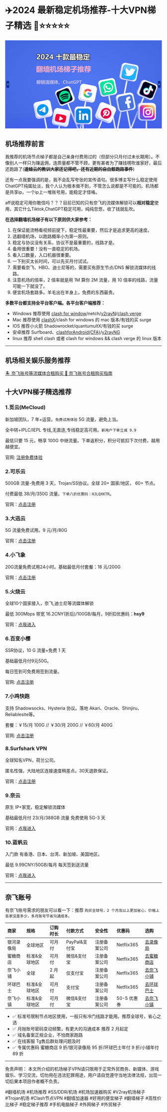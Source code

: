 # ✈️2024 最新稳定机场推荐-十大VPN梯子精选 🍒⭐⭐⭐⭐⭐


![10大机场](./assets/hero.png)

## 机场推荐前言

我推荐的机场节点梯子都是自己亲身付费用过的（但部分只月付过未长期用）。不像别人一样只为赚返佣，连质量都不管不顾，更有甚者为了赚钱楞吹谁家好，最后还跑路了(~~**速蛙云的教训大家还记得吧，还有近期的自由鲸跑路事件**~~)

还有一点我要强调的是，我不会乱写夸张的宣传语句。很多博主写什么稳定使用ChatGPT纯属扯淡，我个人认为根本做不到，不管怎么说都是不可能的。机场都是共享ip，一个ip上一堆账号用，能稳定才怪咯。

aff说稳定可用你敢信吗？？？目前已知的只有奈飞的流媒体解锁可以**相对稳定**使用，其它什么Tiktok,ChatGPT稳定可用，纯纯忽悠，收了钱就乱吹。

**在选择翻墙机场梯子有以下原则供大家参考：**

1. 在保证能流畅看视频前提下，稳定性最重要，然后才是追求更高的速度。
2. 选翻墙机场，以跑路概率小为第一原则。
3. 稳定与协议没有关系，协议不是最重要的，线路才是。
4. 备用很重要！没有一直稳定的机场。
5. 看入口数量，入口机器很重要。
6. 一下别买太长时间，可以先买月付试试。
7. 需要看奈飞、HBO、迪士尼等的，需要买有原生节点/DNS 解锁流媒体的线路。
8. 注意机场的倍率，2 倍率就是用 1M 算你 2M 流量，用 10 倍率的线路，流量可能一下就没了。
9. 便宜机场套路多。羊毛出在羊身上，免费的东西最贵。

**多数平台都支持全平台客户端。各平台客户端推荐：**

- Windows 推荐使用 [clash for window](https://clashforwindows.app/)/netch/[v2rayN](https://v2rayhub.net/zh/v2rayN/)/[clash verge](https://clash-verge.com/)
- Mac 推荐使用 [clashX](https://clashhub.org/clashx/)/clash for windows 的 mac 版本/有钱的买 surge
- IOS 推荐小火箭 Shadowrocket/quantumultX/有钱的买 surge
- 安卓推荐 Surfboard、[clashforAndroid(CFA)](https://clashhub.org/clash-for-android/)/[v2rayNG](https://v2rayhub.net/zh/v2rayNG/)
- linux 推荐 shell clash 或者 clash for windows && clash verge 的 linux 版本

---

## 机场相关娱乐服务推荐

[🏝️ 奈飞账号等流媒体合租购买 🎥 奈飞账号合租购买指南](https://netflix.accounthezu.com/)


## 十大VPN梯子精选推荐

### 1.觅云(MeCloud)

新加坡团队，7 年+运营。`免费试用体验` 5G 流量，避免上当。

全中转+IPLC/IEPL 专线,无直连,专线稳定高可用。`新用户下单立减 9.9`

最低只要 15 元，畅享 100G 中继流量。下单返积分，积分可抵扣下次付费，越用越便宜。

官网: [注册免费体验](https://go.52nav.com/mecloud)

### 2.可乐云

500GB 流量-免费用 3 天，Trojan/SS协议。全球 20+ 国家/地区， 60+ 节点。

付费最低 38/月/350G 流量。`下单八折优惠码：HJLQXKTR`。

官网：[点击注册](https://go.52nav.com/colacloudnet) 


### 3.大迅云

5G 流量免费试用。9 元/月/80G

官网：[点击注册](https://go.52nav.com/daxunpro)

### 4.小飞象

20G流量免费试用24小时。基础最低月付套餐：18 元/200G

官网：[点击注册](https://go.52nav.com/xiaofeixiang)

### 5.火烧云

全球10个国家接入，奈飞,迪士尼等流媒体解锁

最低 300Mbps 带宽 16.2CNY(折后)/100GB/每月，9折扣优惠码：**hsy9**

官网：[点我进入](https://go.52nav.com/huoshaoyun)

### 6.百变小樱

SSR协议，10 G 流量+免费 1 天

基础最低月付9元50G。

每日签到可免费用签到流量。

官网: [点击注册](https://go.52nav.com/bbxy)

### 7.小鸡快跑

支持 Shadowsocks、Hysteria 协议。落地 Akari、Oracle、Shinjiru、Reliablesite等。

套餐：￥15/月 100G // ￥30/月 200G // ￥60/月 400G

官网: [点击注册](https://go.52nav.com/xiaojikp)

### 8.Surfshark VPN

全球知名VPN，荷兰公司。

匿名性强，大陆地区连接速度稍差点。30天退款保证。

官网：[点击注册](https://go.52nav.com/surfshark)


### 9.奈云

原生 IP+家宽，稳定解锁流媒体 

基础最低月付 23/月/388GB 流量 免费使用 5G-3 天

官网：[点我进入](https://go.52nav.com/naiyun)


### 10.蓝帆云

入门款 有香港、日本、台湾、新加坡、美国地区。 

最低 9.99CNY/50GB/每月  每天签到送流量

官网：[点我进入](https://go.52nav.com/lanfanyun)

***

## 奈飞账号

有奈飞账号需求的朋友可以看一下：推荐 `购买全球号，2 个月及以上更加省心，价格上各家没差多少，多月账号节省沟通成本。`


| 商家 | 规格 | 订购时长 | 付款方式 | 安全性 | 优惠码 | 选购 |
|:----------|:-----------|:---------|:---------|:--------|:--------|:--------------|
|银河录像局| 全球地区 | 可月付 | PayPal&支付宝 | 注册备案公司 | Netflix365 | [去录像局](https://go.52nav.com/nfvideo) |
|蜜糖商店| 标准&全球地区 | 可月付 | 微信&支付宝 | 注册备案公司 | Netflix365 | [去蜜糖商店](https://go.52nav.com/metshop) |
|奈飞小铺| 全球 | 2 月起 | 仅支付宝 | 注册备案公司 | Netflix365 | [去奈飞小铺](https://go.52nav.com/ihezu) |
|环球巴士| 标准&全球地区 | 可月付 | 支付宝 | 注册备案公司 | Netflix365 | [去环球巴士](https://go.52nav.com/universalbus) |
|奈飞小镇| 标准&全球地区 | 可月付 | 微信&支付宝 | 注册备案公司 | 50-5 优惠券 | [去奈飞小镇](https://go.52nav.com/netflixtown) |


- ✅ 标准号限制节点地区使用，一般只有冷门线路才能用。推荐全球号，省心之选
- ✅ 月抛账号密码变动频繁，有更大的沟通成本 推荐 2 月起定
- ✅ 域名备案正规企业，不怕商家跑路
- ✅ 在线客服 Tg售后群处理问题及时
- ✅ 专属优惠码 蜜糖商店 9 折/银河录像局 95 折/环球巴士年付 9 折/小铺年付 89 折


***

免责声明： 本文所介绍的机场梯子VPN请只限用于正常外贸商务、新媒体、游戏娱乐、学习交流，切勿用在违法犯罪用途，用户请自觉遵守当地法律法规，出现一切后果本项目作者概不负责。

\#翻墙机场 #机场推荐 #SS/DDR/机场 #机场加速器购买 #V2ray机场梯子 #Trojan机场 #Clash节点VPN #翻墙加速器 #好用的便宜梯子 #翻墙梯子 #高性价比梯子 #稳定梯子推荐 #手机电脑梯子 #外网梯子 #外贸梯子